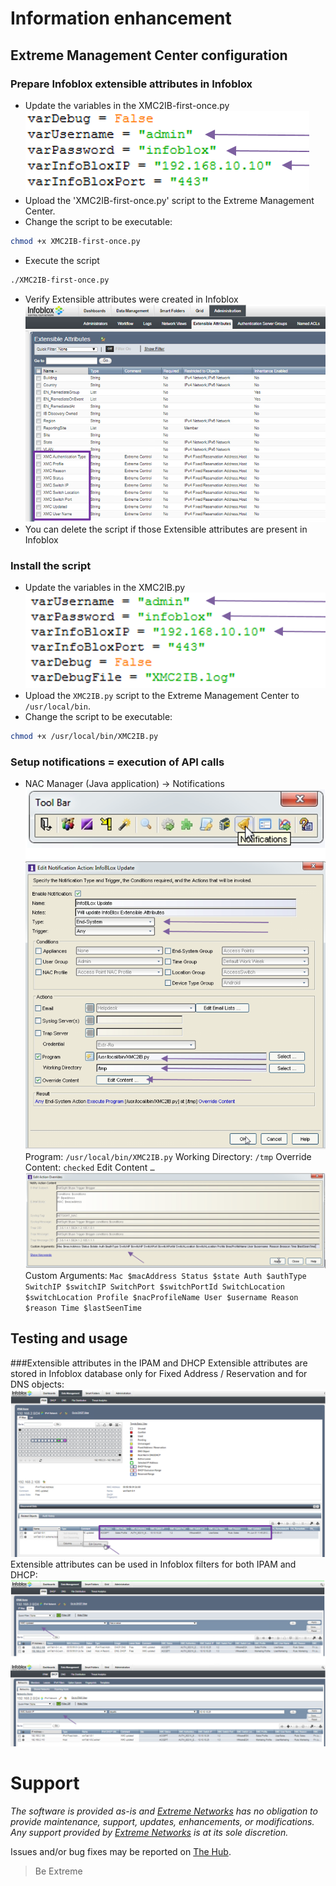 # Information enhancement

## Extreme Management Center configuration

### Prepare Infoblox extensible attributes in Infoblox
* Update the variables in the XMC2IB-first-once.py  
![XMC2IB-first-once](XMC2IB-first-once.png)
* Upload the 'XMC2IB-first-once.py' script to the Extreme Management Center.
* Change the script to be executable: 
```bash
chmod +x XMC2IB-first-once.py
```
* Execute the script 
```bash
./XMC2IB-first-once.py
```
* Verify Extensible attributes were created in Infoblox  
![XMC2IB-first-once_result](XMC2IB-first-once_result.png)
* You can delete the script if those Extensible attributes are present in Infoblox

### Install the script
* Update the variables in the XMC2IB.py  
![XMC2IB](XMC2IB.png)
* Upload the `XMC2IB.py` script to the Extreme Management Center to `/usr/local/bin`.
* Change the script to be executable: 
```bash
chmod +x /usr/local/bin/XMC2IB.py
```

### Setup notifications = execution of API calls
* NAC Manager (Java application) -> Notifications  
![IB-update-action](IB-update-action.png)
Program:	`/usr/local/bin/XMC2IB.py`
Working Directory:	`/tmp`
Override Content:	`checked`
Edit Content `…`  
![IB-update-action-override](IB-update-action-override.png)
Custom Arguments:
`Mac $macAddress Status $state Auth $authType SwitchIP $switchIP SwitchPort $switchPortId SwitchLocation $switchLocation Profile $nacProfileName User $username Reason $reason Time $lastSeenTime`

## Testing and usage
###Extensible attributes in the IPAM and DHCP
Extensible attributes are stored in Infoblox database only for Fixed Address / Reservation and for DNS objects:  
![It-works-IB1](It-works-IB1.png)
Extensible attributes can be used in Infoblox filters for both IPAM and DHCP:  
![It-works-IB2](It-works-IB2.png)


# Support
_The software is provided as-is and [Extreme Networks](http://www.extremenetworks.com/) has no obligation to provide maintenance, support, updates, enhancements, or modifications. Any support provided by [Extreme Networks](http://www.extremenetworks.com/) is at its sole discretion._

Issues and/or bug fixes may be reported on [The Hub](https://community.extremenetworks.com/extreme).

>Be Extreme